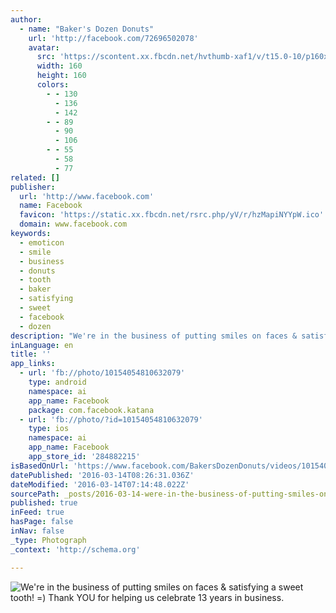 ```yaml
---
author:
  - name: "Baker's Dozen Donuts"
    url: 'http://facebook.com/72696502078'
    avatar:
      src: 'https://scontent.xx.fbcdn.net/hvthumb-xaf1/v/t15.0-10/p160x160/12108391_10154054812907079_489404449_n.jpg?oh=b8ba1076bb90e2c4e3484488f49f7f4c&oe=578E11DD'
      width: 160
      height: 160
      colors:
        - - 130
          - 136
          - 142
        - - 89
          - 90
          - 106
        - - 55
          - 58
          - 77
related: []
publisher:
  url: 'http://www.facebook.com'
  name: Facebook
  favicon: 'https://static.xx.fbcdn.net/rsrc.php/yV/r/hzMapiNYYpW.ico'
  domain: www.facebook.com
keywords:
  - emoticon
  - smile
  - business
  - donuts
  - tooth
  - baker
  - satisfying
  - sweet
  - facebook
  - dozen
description: "We're in the business of putting smiles on faces & satisfying a sweet tooth! =) Thank YOU for helping us celebrate 13 years in business."
inLanguage: en
title: ''
app_links:
  - url: 'fb://photo/10154054810632079'
    type: android
    namespace: ai
    app_name: Facebook
    package: com.facebook.katana
  - url: 'fb://photo/?id=10154054810632079'
    type: ios
    namespace: ai
    app_name: Facebook
    app_store_id: '284882215'
isBasedOnUrl: 'https://www.facebook.com/BakersDozenDonuts/videos/10154054810632079/?ref=notif&notif_t=like'
datePublished: '2016-03-14T08:26:31.036Z'
dateModified: '2016-03-14T07:14:48.022Z'
sourcePath: _posts/2016-03-14-were-in-the-business-of-putting-smiles-on-faces-and-satisfyin.md
published: true
inFeed: true
hasPage: false
inNav: false
_type: Photograph
_context: 'http://schema.org'

---
```

![We're in the business of putting smiles on faces & satisfying a sweet tooth&excl; &equals;&rpar; Thank YOU for helping us celebrate 13 years in business&period;](https://scontent.xx.fbcdn.net/hvthumb-xaf1/v/t15.0-10/p160x160/12108391_10154054812907079_489404449_n.jpg?oh=b8ba1076bb90e2c4e3484488f49f7f4c&oe=578E11DD)